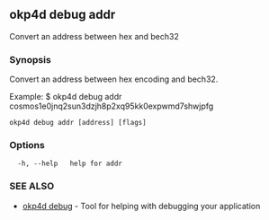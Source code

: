 ## okp4d debug addr

Convert an address between hex and bech32

### Synopsis

Convert an address between hex encoding and bech32.

Example:
$ okp4d debug addr cosmos1e0jnq2sun3dzjh8p2xq95kk0expwmd7shwjpfg
			

```
okp4d debug addr [address] [flags]
```

### Options

```
  -h, --help   help for addr
```

### SEE ALSO

* [okp4d debug](okp4d_debug.md)	 - Tool for helping with debugging your application

